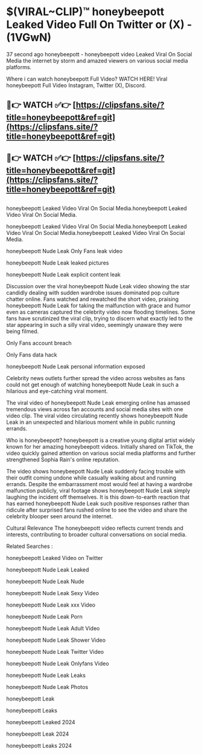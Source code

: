 # $(VIRAL~CLIP)™ honeybeepott Leaked Video Full On Twitter or (X) -(1VGwN)
37 second ago honeybeepott - honeybeepott video Leaked Viral On Social Media the internet by storm and amazed viewers on various social media platforms.

Where i can watch honeybeepott Full Video? WATCH HERE! Viral honeybeepott Full Video Instagram, Twitter (X), Discord.

## 🔴👉 WATCH ✅👉 [https://clipsfans.site/?title=honeybeepott&ref=git](https://clipsfans.site/?title=honeybeepott&ref=git)
## 🔴👉 WATCH ✅👉 [https://clipsfans.site/?title=honeybeepott&ref=git](https://clipsfans.site/?title=honeybeepott&ref=git)
##
honeybeepott Leaked Video Viral On Social Media.honeybeepott Leaked Video Viral On Social Media.

honeybeepott Leaked Video Viral On Social Media.honeybeepott Leaked Video Viral On Social Media.honeybeepott Leaked Video Viral On Social Media.

honeybeepott Nude Leak Only Fans leak video

honeybeepott Nude Leak leaked pictures

honeybeepott Nude Leak explicit content leak

Discussion over the viral honeybeepott Nude Leak video showing the star candidly dealing with sudden wardrobe issues dominated pop culture chatter online. Fans watched and rewatched the short video, praising honeybeepott Nude Leak for taking the malfunction with grace and humor even as cameras captured the celebrity video now flooding timelines. Some fans have scrutinized the viral clip, trying to discern what exactly led to the star appearing in such a silly viral video, seemingly unaware they were being filmed.


Only Fans account breach

Only Fans data hack

honeybeepott Nude Leak personal information exposed

Celebrity news outlets further spread the video across websites as fans could not get enough of watching honeybeepott Nude Leak in such a hilarious and eye-catching viral moment.


The viral video of honeybeepott Nude Leak emerging online has amassed tremendous views across fan accounts and social media sites with one video clip. The viral video circulating recently shows honeybeepott Nude Leak in an unexpected and hilarious moment while in public running errands.


Who is honeybeepott? honeybeepott is a creative young digital artist widely known for her amazing honeybeepott videos. Initially shared on TikTok, the video quickly gained attention on various social media platforms and further strengthened Sophia Rain's online reputation.

The video shows honeybeepott Nude Leak suddenly facing trouble with their outfit coming undone while casually walking about and running errands. Despite the embarrassment most would feel at having a wardrobe malfunction publicly, viral footage shows honeybeepott Nude Leak simply laughing the incident off themselves. It is this down-to-earth reaction that has earned honeybeepott Nude Leak such positive responses rather than ridicule after surprised fans rushed online to see the video and share the celebrity blooper seen around the internet.

Cultural Relevance The honeybeepott video reflects current trends and interests, contributing to broader cultural conversations on social media.

Related Searches :

honeybeepott Leaked Video on Twitter

honeybeepott Nude Leak Leaked

honeybeepott Nude Leak Nude

honeybeepott Nude Leak Sexy Video

honeybeepott Nude Leak xxx Video

honeybeepott Nude Leak Porn

honeybeepott Nude Leak Adult Video

honeybeepott Nude Leak Shower Video

honeybeepott Nude Leak Twitter Video

honeybeepott Nude Leak Onlyfans Video

honeybeepott Nude Leak Leaks

honeybeepott Nude Leak Photos

honeybeepott Leak

honeybeepott Leaks

honeybeepott Leaked 2024

honeybeepott Leak 2024

honeybeepott Leaks 2024
